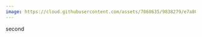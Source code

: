 ```yaml
---
image: https://cloud.githubusercontent.com/assets/7868635/9838279/e7a807aa-5a59-11e5-9b13-d31959067028.png
---
```

second

